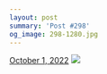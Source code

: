 ```yaml
---
layout: post
summary: 'Post #298'
og_image: 298-1280.jpg
---
```


<p>
  <time>
    <a href="/298">October 1, 2022</a>
  </time>
  <a href="/298">
    <img src="{{ site.assets_url }}/298-640.jpg" srcset="{{ site.assets_url }}/298-320.jpg 320w, {{ site.assets_url }}/298-640.jpg 640w, {{ site.assets_url }}/298-960.jpg 960w, {{ site.assets_url }}/298-1280.jpg 1280w" sizes="(min-width: 700px) 50vw, calc(100vw - 2rem)" />
  </a>
</p>
